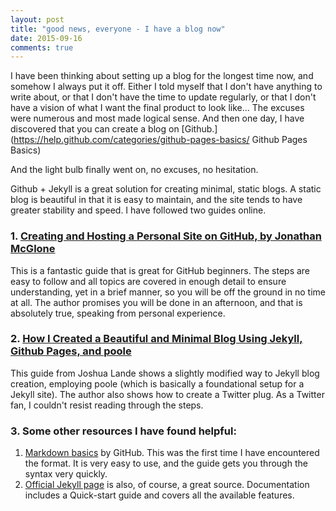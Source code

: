 ```yaml
---
layout: post
title: "good news, everyone - I have a blog now"
date: 2015-09-16
comments: true
---
```


I have been thinking about setting up a blog for the longest time now, and somehow I always put it off. Either I told myself that I don't have anything to write about, or that I don't have the time to update regularly, or that I don't have a vision of what I want the final product to look like... The excuses were numerous and most made logical sense. 
And then one day, I have discovered that you can create a blog on [Github.](https://help.github.com/categories/github-pages-basics/ Github Pages Basics)

And the light bulb finally went on, no excuses, no hesitation. 

Github + Jekyll is a great solution for creating minimal, static blogs. A static blog is beautiful in that it is easy to maintain, and the site tends to have greater stability and speed. 
I have followed two guides online. 

### 1.  [Creating and Hosting a Personal Site on GitHub, by Jonathan McGlone](http://jmcglone.com/guides/github-pages/) 
This is a fantastic guide that is great for GitHub beginners. The steps are easy to follow and all topics are covered in enough detail to ensure understanding, yet in a brief manner, so you will be off the ground in no time at all. The author promises you will be done in an afternoon, and that is absolutely true, speaking from personal experience.

### 2. [How I Created a Beautiful and Minimal Blog Using Jekyll, Github Pages, and poole](http://joshualande.com/jekyll-github-pages-poole/)
This guide from Joshua Lande shows a slightly modified way to Jekyll blog creation, employing poole (which is basically a foundational setup for a Jekyll site). The author also shows how to create a Twitter plug. As a Twitter fan, I couldn't resist reading  through the steps.

### 3. Some other resources I have found helpful:
  1. [Markdown basics](https://help.github.com/articles/markdown-basics/) by GitHub. This was the first time I have encountered the format. It is very easy to use, and the guide gets you through the syntax very quickly.
  2. [Official Jekyll page](https://jekyllrb.com/) is also, of course, a great source. Documentation includes a Quick-start guide and covers all the available features. 

